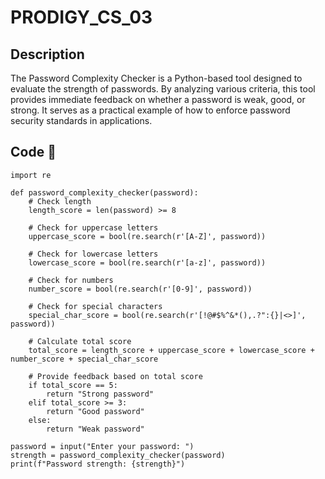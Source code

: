 # PRODIGY_CS_03
## Description 
The Password Complexity Checker is a Python-based tool designed to evaluate the strength of passwords. By analyzing various criteria, this tool provides immediate feedback on whether a password is weak, good, or strong. It serves as a practical example of how to enforce password security standards in applications.

## Code 📃
```
import re

def password_complexity_checker(password):
    # Check length
    length_score = len(password) >= 8

    # Check for uppercase letters
    uppercase_score = bool(re.search(r'[A-Z]', password))

    # Check for lowercase letters
    lowercase_score = bool(re.search(r'[a-z]', password))

    # Check for numbers
    number_score = bool(re.search(r'[0-9]', password))

    # Check for special characters
    special_char_score = bool(re.search(r'[!@#$%^&*(),.?":{}|<>]', password))

    # Calculate total score
    total_score = length_score + uppercase_score + lowercase_score + number_score + special_char_score

    # Provide feedback based on total score
    if total_score == 5:
        return "Strong password"
    elif total_score >= 3:
        return "Good password"
    else:
        return "Weak password"

password = input("Enter your password: ")
strength = password_complexity_checker(password)
print(f"Password strength: {strength}")
```
